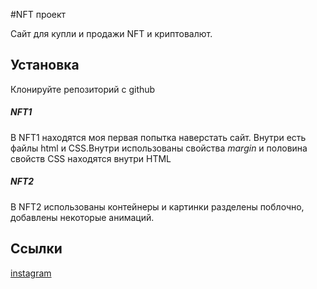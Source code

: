 #NFT проект

Сайт для купли и продажи NFT и криптовалют.

## Установка

Клонируйте репозиторий с github

 #####  NFT1

В NFT1 находятся моя первая попытка наверстать сайт. Внутри есть файлы html и CSS.Внутри использованы свойства _margin_ и половина свойств CSS находятся внутри HTML

##### NFT2

В NFT2 использованы контейнеры и картинки разделены поблочно, добавлены некоторые анимаций.


## Ссылки

[instagram](ttps://www.instagram.com/serzhan_a/)
